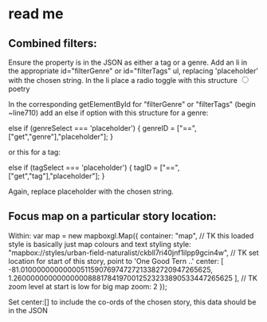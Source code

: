 # read me
## Combined filters:
Ensure the property is in the JSON as either a tag or a genre.
Add an li in the appropriate id="filterGenre" or id="filterTags" ul, replacing 'placeholder' with the chosen string.
In the li place a radio toggle with this structure
    <label>
      <input id='poetry' type='radio' name='toggle' value='poetry'>
      poetry
    </label>
    
In the corresponding getElementById for "filterGenre" or "filterTags" (begin ~line710) add an else if option with this structure for a genre:

  else if (genreSelect === 'placeholder') {
  genreID = ["==",["get","genre"],"placeholder"];
  }

or this for a tag:

  else if (tagSelect === 'placeholder') {
  tagID = ["==",["get","tag"],"placeholder"];
  }

Again, replace placeholder with the chosen string.

## Focus map on a particular story location:
Within:
var map = new mapboxgl.Map({
 container: "map",
 // TK this loaded style is basically just map colours and text styling
 style: "mapbox://styles/urban-field-naturalist/ckbll7ri40jnf1ilpp9gcin4w",
 // TK set location for start of this story, point to 'One Good Tern ..'
 		center: [
      -81.0100000000000051159076974727213382720947265625,
      1.2600000000000000088817841970012523233890533447265625
    ],
    // TK zoom level at start is low for big map
 zoom: 2
});

Set center:[] to include the co-ords of the chosen story, this data should be in the JSON
